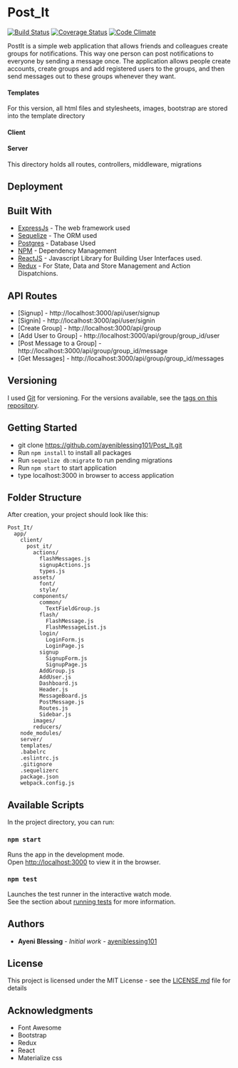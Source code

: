 # Post_It
[![Build Status](https://travis-ci.org/ayeniblessing101/Post_It.svg?branch=development)](https://travis-ci.org/ayeniblessing101/Post_It)
[![Coverage Status](https://coveralls.io/repos/github/ayeniblessing101/Post_It/badge.svg?branch=master)](https://coveralls.io/github/ayeniblessing101/Post_It?branch=master)
[![Code Climate](https://codeclimate.com/github/ayeniblessing101/Post_It/badges/gpa.svg)](https://codeclimate.com/github/ayeniblessing101/Post_It)

PostIt is a simple web application that allows friends and colleagues create groups for notifications. This way one person can post notifications to everyone by sending a message once. The application allows people create accounts, create groups and add registered users to the groups, and then send messages out to these groups whenever they want.


#### Templates
For this version, all html files and stylesheets, images, bootstrap are stored into the template directory

#### Client


#### Server
This directory holds all routes, controllers, middleware, migrations


## Deployment


## Built With

* [ExpressJs](https://expressjs.com/) - The web framework used
* [Sequelize](http://docs.sequelizejs.com/) - The ORM used
* [Postgres](https://www.postgresql.org/) - Database Used
* [NPM](https://www.npmjs.com/) - Dependency Management
* [ReactJS](https://facebook.github.io/react/) - Javascript Library for Building User Interfaces used.
* [Redux](http://redux.js.org/) - For State, Data and Store Management and Action Dispatchions.

## API Routes

* [Signup] - http://localhost:3000/api/user/signup
* [Signin] - http://localhost:3000/api/user/signin
* [Create Group] - http://localhost:3000/api/group
* [Add User to Group] - http://localhost:3000/api/group/group_id/user
* [Post Message to a Group] - http://localhost:3000/api/group/group_id/message
* [Get Messages]  - http://localhost:3000/api/group/group_id/messages

## Versioning

I used [Git](https://git-scm.com/) for versioning. For the versions available, see the [tags on this repository](https://github.com/ayeniblessing101/PostIt).

## Getting Started

* git clone https://github.com/ayeniblessing101/Post_It.git
* Run `npm install` to install all packages
* Run `sequelize db:migrate` to run pending migrations
* Run `npm start` to start application
* type localhost:3000 in browser to access application

## Folder Structure

After creation, your project should look like this:

```
Post_It/
  app/
    client/
      post_it/
        actions/
          flashMessages.js
          signupActions.js
          types.js
        assets/
          font/
          style/
        components/
          common/
            TextFieldGroup.js
          flash/
            FlashMessage.js
            FlashMessageList.js
          login/
            LoginForm.js
            LoginPage.js
          signup
            SignupForm.js
            SignupPage.js
          AddGroup.js
          AddUser.js
          Dashboard.js
          Header.js
          MessageBoard.js
          PostMessage.js
          Routes.js
          Sidebar.js
        images/
        reducers/
    node_modules/
    server/
    templates/
    .babelrc
    .eslintrc.js
    .gitignore
    .sequelizerc
    package.json
    webpack.config.js
```

## Available Scripts

In the project directory, you can run:

### `npm start`

Runs the app in the development mode.<br>
Open [http://localhost:3000](http://localhost:3000) to view it in the browser.

### `npm test`

Launches the test runner in the interactive watch mode.<br>
See the section about [running tests](#running-tests) for more information.


## Authors

* **Ayeni Blessing** - *Initial work* - [ayeniblessing101](https://github.com/ayeniblessing101/PostIt)

## License

This project is licensed under the MIT License - see the [LICENSE.md](LICENSE.md) file for details

## Acknowledgments

* Font Awesome
* Bootstrap
* Redux
* React
* Materialize css
